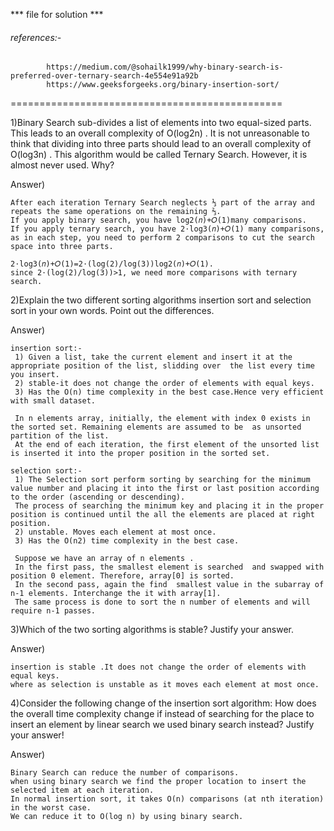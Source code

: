 *** file for solution ***

 
###### references:-
            
            https://medium.com/@sohailk1999/why-binary-search-is-preferred-over-ternary-search-4e554e91a92b            
            https://www.geeksforgeeks.org/binary-insertion-sort/
===============================================

1)Binary Search sub-divides a list of elements into two equal-sized parts. This leads to an overall complexity of O(log2n)
  . It is not unreasonable to think that dividing into three parts should lead to an overall complexity of O(log3n)
  . This algorithm would be called Ternary Search. However, it is almost never used. Why?
  
Answer)

    After each iteration Ternary Search neglects ⅓ part of the array and repeats the same operations on the remaining ⅔.
    If you apply binary search, you have log2(𝑛)+𝑂(1)many comparisons. 
    If you apply ternary search, you have 2⋅log3(𝑛)+𝑂(1) many comparisons, 
    as in each step, you need to perform 2 comparisons to cut the search space into three parts.
    
    2⋅log3(𝑛)+𝑂(1)=2⋅(log(2)/log(3))log2(𝑛)+𝑂(1).
    since 2⋅(log(2)/log(3))>1, we need more comparisons with ternary search.


2)Explain the two different sorting algorithms insertion sort and selection sort in your own words. Point out the differences.

Answer)

    insertion sort:-
     1) Given a list, take the current element and insert it at the appropriate position of the list, slidding over  the list every time you insert. 
     2) stable-it does not change the order of elements with equal keys.
     3) Has the O(n) time complexity in the best case.Hence very efficient with small dataset.
     
     In n elements array, initially, the element with index 0 exists in the sorted set. Remaining elements are assumed to be  as unsorted partition of the list.
     At the end of each iteration, the first element of the unsorted list is inserted it into the proper position in the sorted set.
    
    selection sort:-
     1) The Selection sort perform sorting by searching for the minimum value number and placing it into the first or last position according to the order (ascending or descending). 
     The process of searching the minimum key and placing it in the proper position is continued until the all the elements are placed at right position.
     2) unstable. Moves each element at most once.
     3) Has the O(n2) time complexity in the best case.
     
     Suppose we have an array of n elements .
     In the first pass, the smallest element is searched  and swapped with position 0 element. Therefore, array[0] is sorted.
     In the second pass, again the find  smallest value in the subarray of n-1 elements. Interchange the it with array[1].
     The same process is done to sort the n number of elements and will require n-1 passes.
     

3)Which of the two sorting algorithms is stable? Justify your answer.

Answer)     
        
    insertion is stable .It does not change the order of elements with equal keys.
    where as selection is unstable as it moves each element at most once.


4)Consider the following change of the insertion sort algorithm: 
How does the overall time complexity change if instead of searching for the place to insert an element by linear search we used binary search instead? Justify your answer!

Answer)

    Binary Search can reduce the number of comparisons.
    when using binary search we find the proper location to insert the selected item at each iteration.
    In normal insertion sort, it takes O(n) comparisons (at nth iteration) in the worst case. 
    We can reduce it to O(log n) by using binary search.
    
    

